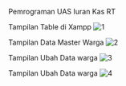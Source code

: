 Pemrograman UAS
Iuran Kas RT

Tampilan Table di Xampp
![1](https://user-images.githubusercontent.com/81518784/126274413-54be7af2-c021-4b41-bcae-95689ea9ec81.png)

Tampilan Data Master Warga
![2](https://user-images.githubusercontent.com/81518784/126274460-4820cf6c-1ea9-45a1-b3ff-3df5aa1137f9.png)

Tampilan Ubah Data warga
![3](https://user-images.githubusercontent.com/81518784/126274504-0dd235c8-8b07-4bf3-be05-b11f17de6ad8.png)

Tampilan Ubah Data warga
![4](https://user-images.githubusercontent.com/81518784/126274583-43f05400-ead4-4a66-9b0b-e0bd58630868.png)
